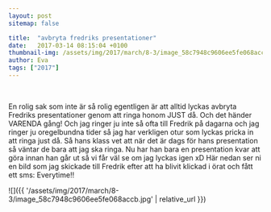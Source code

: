 ```yaml
---
layout: post
sitemap: false

title:  "avbryta fredriks presentationer"
date:   2017-03-14 08:15:04 +0100
thumbnail-img: /assets/img/2017/march/8-3/image_58c7948c9606ee5fe068accb.jpg
author: Eva
tags: ["2017"]
---
```


 




En rolig sak som inte är så rolig egentligen är att alltid lyckas avbryta Fredriks presentationer genom att ringa honom JUST då. Och det händer VARENDA gång! Och jag ringer ju inte så ofta till Fredrik på dagarna och jag ringer ju oregelbundna tider så jag har verkligen otur som lyckas pricka in att ringa just då. Så hans klass vet att när det är dags för hans presentation så väntar de bara att jag ska ringa. Nu har han bara en presentation kvar att göra innan han går ut så vi får väl se om jag lyckas igen xD Här nedan ser ni en bild som jag skickade till Fredrik efter att ha blivit klickad i örat och fått ett sms: Everytime!!

![]({{ '/assets/img/2017/march/8-3/image_58c7948c9606ee5fe068accb.jpg'  | relative_url }})

